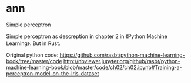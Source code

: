 # ann
Simple perceptron

Simple perceptron as descreption in chapter 2 in 《Python Machine Learning》.
But in Rust.

Original python code:
https://github.com/rasbt/python-machine-learning-book/tree/master/code
http://nbviewer.jupyter.org/github/rasbt/python-machine-learning-book/blob/master/code/ch02/ch02.ipynb#Training-a-perceptron-model-on-the-Iris-dataset
